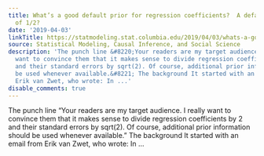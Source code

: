 ```yaml
---
title: What’s a good default prior for regression coefficients?  A default Edlin factor
  of 1/2?
date: '2019-04-03'
linkTitle: https://statmodeling.stat.columbia.edu/2019/04/03/whats-a-good-default-prior-for-regression-coefficients-a-default-edlin-factor-of-1-2/
source: Statistical Modeling, Causal Inference, and Social Science
description: 'The punch line &#8220;Your readers are my target audience. I really
  want to convince them that it makes sense to divide regression coefficients by 2
  and their standard errors by sqrt(2). Of course, additional prior information should
  be used whenever available.&#8221; The background It started with an email from
  Erik van Zwet, who wrote: In ...'
disable_comments: true
---
```

The punch line &#8220;Your readers are my target audience. I really want to convince them that it makes sense to divide regression coefficients by 2 and their standard errors by sqrt(2). Of course, additional prior information should be used whenever available.&#8221; The background It started with an email from Erik van Zwet, who wrote: In ...